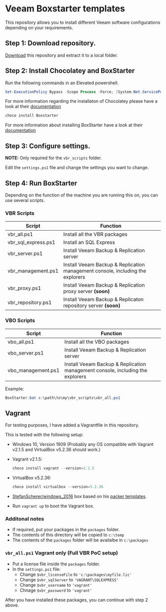 # Veeam Boxstarter templates

This repository allows you to install different Veeam software configurations depending on your requirements.

## Step 1: **Download repository.**

[Download](https://github.com/mkevenaar/veeam-boxstarter/archive/master.zip) this repository and extract it to a local folder.

## Step 2: **Install Chocolatey and BoxStarter**

Run the following commands in an Elevated powershell.

````powershell
Set-ExecutionPolicy Bypass -Scope Process -Force; [System.Net.ServicePointManager]::SecurityProtocol = [System.Net.ServicePointManager]::SecurityProtocol -bor 3072; iex ((New-Object System.Net.WebClient).DownloadString('https://chocolatey.org/install.ps1'))
````

For more information regarding the installaton of Chocolatey please have a look at their [documentation](https://chocolatey.org/install)

````powershell
choco install Boxstarter
````

For more information about installing BoxStarter have a look at their [documentation](https://www.boxstarter.org/InstallBoxstarter)

## Step 3: **Configure settings.**

**NOTE:** Only required for the `vbr_scripts` folder.

Edit the `settings.ps1` file and change the settings you want to change.

## Step 4: **Run BoxStarter**

Depending on the function of the machine you are running this on, you can use several scripts.

### VBR Scripts

|Script|Function|
|-|-|
|vbr_all.ps1|Install all the VBR packages|
|vbr_sql_express.ps1|Install an SQL Express|
|vbr_server.ps1|Install Veeam Backup & Replication server|
|vbr_management.ps1|Install Veeam Backup & Replication management console, including the explorers|
|vbr_proxy.ps1|Install Veeam Backup & Replication proxy server **(soon)**|
|vbr_repository.ps1|Install Veeam Backup & Replicaton repository server **(soon)**|

### VBO Scripts

|Script|Function|
|-|-|
|vbo_all.ps1|Install all the VBO packages|
|vbo_server.ps1|Install Veeam Backup & Replication server|
|vbo_management.ps1|Install Veeam Backup & Replication management console, including the explorers|

Example:

````powershell
BoxStarter.bat c:\path\to\my\vbr_scripts\vbr_all.ps1
````

## Vagrant

For testing purposes, I have added a Vagrantfile in this repository.

This is tested with the following setup:

* Windows 10, Version 1909 (Probably any OS compatible with Vagrant v2.1.5 and VirtualBox v5.2.36 should work.)
* Vagrant v2.1.5:

  ````powershell
  choco install vagrant --version=2.1.5
  ````

* VirtualBox v5.2.36:

  ````powershell
  choco install virtualbox --version=5.2.36
  ````

* [StefanScherer/windows_2016](https://app.vagrantup.com/StefanScherer/boxes/windows_2016) box based on his [packer templates](https://github.com/StefanScherer/packer-windows).
* Run `vagrant up` to boot the Vagrant box.

### Additonal notes

* If required, put your packages in the `packages` folder.
* The contents of this directory will be copied to `c:\temp`
* The contents of the `packages` folder will be availalbe in `c:\packages`

### `vbr_all.ps1` Vagrant only (Full VBR PoC setup)

* Put a license file inside the `packages` folder.
* In the `settings.ps1` file:
  * Change `$vbr_licenseFile` to `'c:\packages\myfile.lic'`
  * Change `$vbr_sqlServer` to `'VAGRANT\SQLEXPRESS'`
  * Change `$vbr_username` to `'vagrant'`
  * Chnage `$vbr_password` to `'vagrant'`

After you have installed these packages, you can continue with step 2 above.
